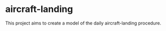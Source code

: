 aircraft-landing
================
This project aims to create a model of the daily aircraft-landing procedure.
